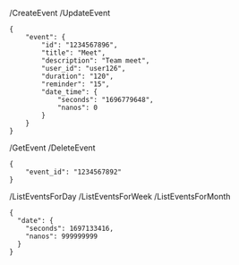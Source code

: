 /CreateEvent
/UpdateEvent
```text
{
    "event": {
        "id": "1234567896",
        "title": "Meet",
        "description": "Team meet",
        "user_id": "user126",
        "duration": "120",
        "reminder": "15",
        "date_time": {
            "seconds": "1696779648",
            "nanos": 0
        }
    }
}
```

/GetEvent
/DeleteEvent
```text
{
    "event_id": "1234567892"
}
```

/ListEventsForDay
/ListEventsForWeek
/ListEventsForMonth
```text
{
  "date": {
    "seconds": 1697133416,
    "nanos": 999999999
  }
}
```
